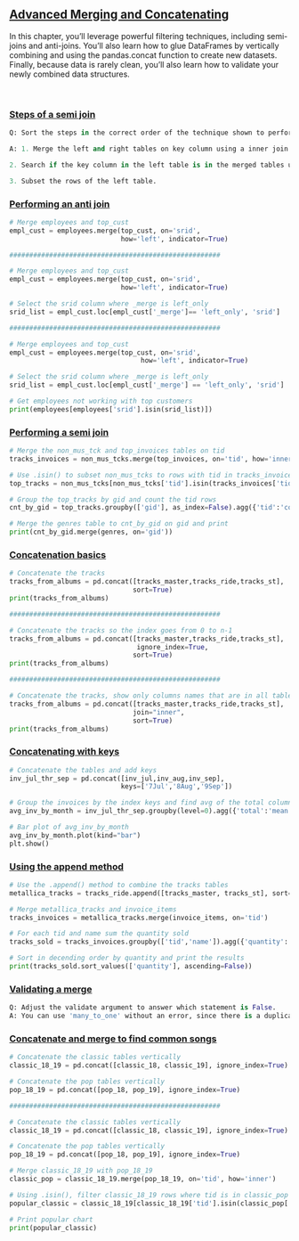 ## [Advanced Merging and Concatenating](https://campus.datacamp.com/courses/joining-data-with-pandas/advanced-merging-and-concatenating) 

In this chapter, you’ll leverage powerful filtering techniques, including semi-joins and anti-joins. You’ll also learn how to glue DataFrames by vertically combining and using the pandas.concat function to create new datasets. Finally, because data is rarely clean, you’ll also learn how to validate your newly combined data structures. 

<br>

### [Steps of a semi join](https://campus.datacamp.com/courses/joining-data-with-pandas/advanced-merging-and-concatenating?ex=2)

```Python
Q: Sort the steps in the correct order of the technique shown to perform a semi join in pandas

A: 1. Merge the left and right tables on key column using a inner join.

2. Search if the key column in the left table is in the merged tables using the .isin() method creating a boolean series.

3. Subset the rows of the left table.
```

### [Performing an anti join](https://campus.datacamp.com/courses/joining-data-with-pandas/advanced-merging-and-concatenating?ex=3)

```Python
# Merge employees and top_cust
empl_cust = employees.merge(top_cust, on='srid', 
                            how='left', indicator=True)

#####################################################

# Merge employees and top_cust
empl_cust = employees.merge(top_cust, on='srid', 
                            how='left', indicator=True)

# Select the srid column where _merge is left_only
srid_list = empl_cust.loc[empl_cust['_merge']== 'left_only', 'srid']

#####################################################

# Merge employees and top_cust
empl_cust = employees.merge(top_cust, on='srid', 
                                 how='left', indicator=True)

# Select the srid column where _merge is left_only
srid_list = empl_cust.loc[empl_cust['_merge'] == 'left_only', 'srid']

# Get employees not working with top customers
print(employees[employees['srid'].isin(srid_list)])
```

### [Performing a semi join](https://campus.datacamp.com/courses/joining-data-with-pandas/advanced-merging-and-concatenating?ex=4)

```Python
# Merge the non_mus_tck and top_invoices tables on tid
tracks_invoices = non_mus_tcks.merge(top_invoices, on='tid', how='inner')

# Use .isin() to subset non_mus_tcks to rows with tid in tracks_invoices
top_tracks = non_mus_tcks[non_mus_tcks['tid'].isin(tracks_invoices['tid'])]

# Group the top_tracks by gid and count the tid rows
cnt_by_gid = top_tracks.groupby(['gid'], as_index=False).agg({'tid':'count'})

# Merge the genres table to cnt_by_gid on gid and print
print(cnt_by_gid.merge(genres, on='gid'))
```

### [Concatenation basics](https://campus.datacamp.com/courses/joining-data-with-pandas/advanced-merging-and-concatenating?ex=6)

```Python
# Concatenate the tracks
tracks_from_albums = pd.concat([tracks_master,tracks_ride,tracks_st],
                               sort=True)
print(tracks_from_albums)

#####################################################

# Concatenate the tracks so the index goes from 0 to n-1
tracks_from_albums = pd.concat([tracks_master,tracks_ride,tracks_st],
                                ignore_index=True,
                               sort=True)
print(tracks_from_albums)

#####################################################

# Concatenate the tracks, show only columns names that are in all tables
tracks_from_albums = pd.concat([tracks_master,tracks_ride,tracks_st],
                               join="inner",
                               sort=True)
print(tracks_from_albums)
```

### [Concatenating with keys](https://campus.datacamp.com/courses/joining-data-with-pandas/advanced-merging-and-concatenating?ex=7)

```Python
# Concatenate the tables and add keys
inv_jul_thr_sep = pd.concat([inv_jul,inv_aug,inv_sep], 
                            keys=['7Jul','8Aug','9Sep'])

# Group the invoices by the index keys and find avg of the total column
avg_inv_by_month = inv_jul_thr_sep.groupby(level=0).agg({'total':'mean'})

# Bar plot of avg_inv_by_month
avg_inv_by_month.plot(kind="bar")
plt.show()
```

### [Using the append method](https://campus.datacamp.com/courses/joining-data-with-pandas/advanced-merging-and-concatenating?ex=8)

```Python
# Use the .append() method to combine the tracks tables
metallica_tracks = tracks_ride.append([tracks_master, tracks_st], sort=False)

# Merge metallica_tracks and invoice_items
tracks_invoices = metallica_tracks.merge(invoice_items, on='tid')

# For each tid and name sum the quantity sold
tracks_sold = tracks_invoices.groupby(['tid','name']).agg({'quantity':'sum'})

# Sort in decending order by quantity and print the results
print(tracks_sold.sort_values(['quantity'], ascending=False))

```

### [Validating a merge](https://campus.datacamp.com/courses/joining-data-with-pandas/advanced-merging-and-concatenating?ex=10)

```Python
Q: Adjust the validate argument to answer which statement is False.
A: You can use 'many_to_one' without an error, since there is a duplicate key in the left table.
```

### [Concatenate and merge to find common songs](https://campus.datacamp.com/courses/joining-data-with-pandas/advanced-merging-and-concatenating?ex=11)

```Python
# Concatenate the classic tables vertically
classic_18_19 = pd.concat([classic_18, classic_19], ignore_index=True)

# Concatenate the pop tables vertically
pop_18_19 = pd.concat([pop_18, pop_19], ignore_index=True)

#####################################################

# Concatenate the classic tables vertically
classic_18_19 = pd.concat([classic_18, classic_19], ignore_index=True)

# Concatenate the pop tables vertically
pop_18_19 = pd.concat([pop_18, pop_19], ignore_index=True)

# Merge classic_18_19 with pop_18_19
classic_pop = classic_18_19.merge(pop_18_19, on='tid', how='inner')

# Using .isin(), filter classic_18_19 rows where tid is in classic_pop
popular_classic = classic_18_19[classic_18_19['tid'].isin(classic_pop['tid'])]

# Print popular chart
print(popular_classic)
```
